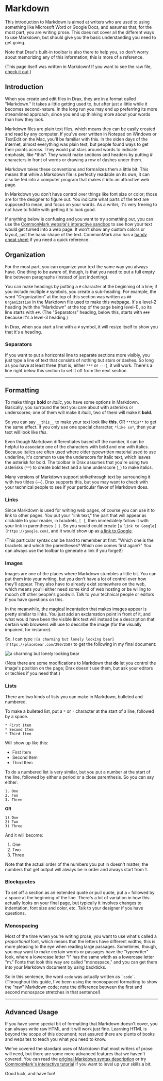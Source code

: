 # Markdown

This introduction to Markdown is aimed at writers who are used to using something like Microsoft Word or Google Docs, and assumes that, for the most part, you are writing prose. This does not cover all the different ways to use Markdown, but should give you the basic understanding you need to get going. 

Note that Drax's built-in toolbar is also there to help you, so don't worry about memorizing any of this information; this is more of a reference. 

(This page itself was written in Markdown! If you want to see the raw file, [check it out](https://raw.githubusercontent.com/sjml/drax/master/src/assets/pages/markdown.md).)

## Introduction
When you create and edit files in Drax, they are in a format called "Markdown." It takes a little getting used to, but after just a little while it becomes second-nature. In the long run you may end up preferring its more streamlined approach, since you end up thinking more about your words than how they look.

Markdown files are plain text files, which means they can be easily created and read by any computer. If you've ever written in Notepad on Windows or TextEdit on the Mac, you'll be familiar with this. In the olden days of the internet, almost everything was plain text, but people found ways to get their points across. They would put stars around words to indicate emphasis, like &#42;this&#42;. They would make sections and headers by putting # characters in front of words or drawing a row of dashes under them. 

Markdown takes these conventions and formalizes them a little bit. This means that while a Markdown file is perfectly readable on its own, it can also be fed into a computer program that makes it into an attractive web page. 

In Markdown you don't have control over things like font size or color; those are for the designer to figure out. You indicate what parts of the text are supposed to mean, and focus on your words. As a writer, it's very freeing to not have to fiddle with getting it to look good. 

If anything below is confusing and you want to try something out, you can use the [CommonMark website's interactive sandbox](http://spec.commonmark.org/dingus/) to see how your text would get turned into a web page. It won't show any custom colors or layout, just the basic shape of the text. CommonMark also has a [handy cheat sheet](http://commonmark.org/help/) if you need a quick reference.


## Organization

For the most part, you can organize your text the same way you always have. One thing to be aware of, though, is that you need to put a full empty line between paragraphs (instead of just indenting). 

You can make headings by putting a `#` character at the beginning of a line; if you include multiple `#` symbols, you create a sub-heading. For example, the word "Organization" at the top of this section was written as `## Organization` in the Markdown file used to make this webpage. It's a level-2 heading (with the "Markdown" at the top of the page being level-1), so its line starts with `##`. (The "Separators" heading, below this, starts with `###` because it's a level-3 heading.)

In Drax, when you start a line with a `#` symbol, it will resize itself to show you that it's a heading.

### Separators

If you want to put a horizontal line to separate sections more visibly, you just type a line of text that consists of nothing but stars or dashes. So long as you have at least three (that is, either `***` or `---`), it will work. There's a line right below this section to set it off from the next section. 

---

## Formatting

To make things **bold** or _italic_, you have some options in Markdown. Basically, you surround the text you care about with asterisks or underscores; one of them will make it _italic_, two of them will make it **bold**. 

So you can say `__this__` to make your text look like __this__, OR `**this**` to get the same effect. If you only use one special character, `*like so*`, then your text will look like *this*. 

Even though Markdown differentiates based off the number, it can be helpful to associate one of the characters with bold and one with italics. Because italics are often used where older typewritten material used to use underline, it's common to use the underscore for italic text, which leaves the asterisk for bold. The toolbar in Drax assumes that you're using two asterisks (`**`) to create bold text and a lone underscore (`_`) to make italics.

Many versions of Markdown support strikethrough text by surrounding it with two tildes (`~~`). Drax supports this, but you may want to check with your technical people to see if your particular flavor of Markdown does. 

### Links

Since Markdown is used for writing web pages, of course you can use it to link to other pages. You put your "link text," the part that will appear as clickable to your reader, in brackets, `[ ]`, then immediately follow it with your link in parentheses `( )`. So you would could create `[a link to Google](https://google.com)`, and it would show up as [a link to Google](https://google.com). 

(This particular syntax can be hard to remember at first. "Which one is the brackets and which the parentheses? Which one comes first again?" You can always use the toolbar to generate a link if you forget!)


### Images

Images are one of the places where Markdown stumbles a little bit. You can put them into your writing, but you don't have a lot of control over how they'll appear. They also have to already exist somewhere on the web, which means you'll either need some kind of web hosting or be willing to mooch off other people's goodwill. Talk to your technical people or editors if you have questions on this. 

In the meanwhile, the magical incantation that makes images appear is pretty similar to links. You just add an exclamation point in front of it, and what would have been the visible link text will instead be a description that certain web browsers will use to describe the image (for the visually impaired, for instance). 

So, I can type `![a charming but lonely looking bear](https://placebear.com/290/250)` to get the following in my final document: 

![a charming but lonely looking bear](https://placebear.com/290/250)

(Note there are some modifications to Markdown that **do** let you control the image's position on the page; Drax doesn't use them, but ask your editors or techies if you need that.)

### Lists

There are two kinds of lists you can make in Markdown, bulleted and numbered. 

To make a bulleted list, put a `*` or `-` character at the start of a line, followed by a space. 

```
* First Item
* Second Item
* Third Item
```

Will show up like this: 

* First Item
* Second Item
* Third Item

To do a numbered list is very similar, but you put a number at the start of the line, followed by either a period or a close parenthesis. So you can say either:

```
1. One
2. Two
3. Three
```

**OR**

```
1) One
2) Two
3) Three
```

And it will become: 

1. One
2. Two
3. Three

Note that the actual order of the numbers you put in doesn't matter; the numbers that get output will always be in order and always start from 1. 


### Blockquotes

To set off a section as an extended quote or pull quote, put a `>` followed by a space at the beginning of the line. There's a lot of variation in how this actually looks on your final page, but typically it involves changes to indentation, font size and color, etc. Talk to your designer if you have questions. 


### Monospacing

Most of the time when you're writing prose, you want to use what's called a _proportional_ font, which means that the letters have different widths; this is more pleasing to the eye when reading large passages. Sometimes, though, you may want to make certain words or passages have the "typewriter" look, where a lowercase letter "i" has the same width as a lowercase letter "m." Fonts that look this way are called "monospace," and you can get them into your Markdown document by using backticks. 

So in this sentence, the word `code` was actually written as <code>&#96;code&#96;</code>. (Throughout this guide, I've been using the monospaced formatting to show the "raw" Markdown code; note the difference between the first and second monospace stretches in that sentence!)

---

## Advanced Usage

If you have some special bit of formatting that Markdown doesn't cover, you can always write raw HTML and it will work just fine. Learning HTML is beyond the scope of this document; rest assured there are plents of books and websites to teach you what you need to know. 

We've covered the standard uses of Markdown that most writers of prose will need, but there are some more advanced features that we haven't covered. You can read the [original Markdown syntax description](https://daringfireball.net/projects/markdown/syntax) or try [CommonMark's interactive tutorial](http://commonmark.org/help/tutorial/) if you want to level up your skills a bit. 

Good luck, and have fun! 
